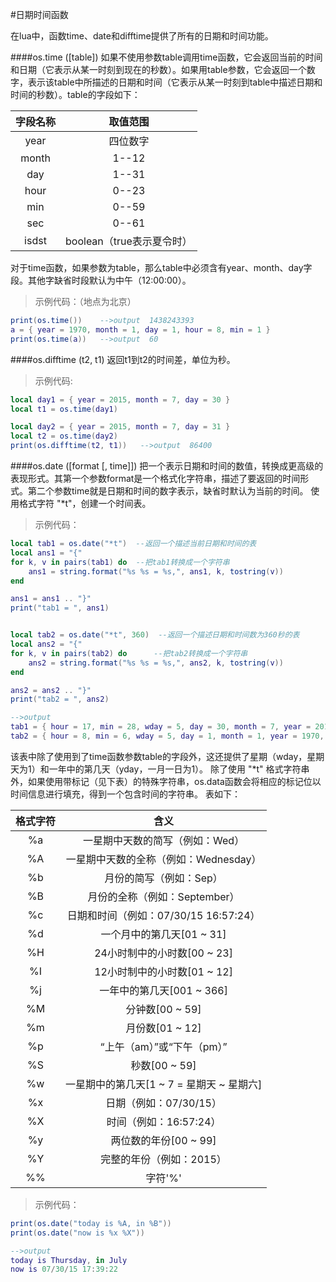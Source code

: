 #日期时间函数

在lua中，函数time、date和difftime提供了所有的日期和时间功能。

####os.time ([table])
如果不使用参数table调用time函数，它会返回当前的时间和日期（它表示从某一时刻到现在的秒数）。如果用table参数，它会返回一个数字，表示该table中所描述的日期和时间（它表示从某一时刻到table中描述日期和时间的秒数）。table的字段如下：

|字段名称|取值范围|
|:------:|:------:|
|year|四位数字|
|month|1--12|
|day|1--31|
|hour|0--23|
|min|0--59|
|sec|0--61|
|isdst|boolean（true表示夏令时）|

对于time函数，如果参数为table，那么table中必须含有year、month、day字段。其他字缺省时段默认为中午（12:00:00）。

>示例代码：（地点为北京）

```lua
print(os.time())    -->output  1438243393
a = { year = 1970, month = 1, day = 1, hour = 8, min = 1 }
print(os.time(a))   -->output  60
```

####os.difftime (t2, t1)
返回t1到t2的时间差，单位为秒。

>示例代码:

```lua
local day1 = { year = 2015, month = 7, day = 30 }
local t1 = os.time(day1)

local day2 = { year = 2015, month = 7, day = 31 }
local t2 = os.time(day2)
print(os.difftime(t2, t1))   -->output  86400
```

####os.date ([format [, time]])
把一个表示日期和时间的数值，转换成更高级的表现形式。其第一个参数format是一个格式化字符串，描述了要返回的时间形式。第二个参数time就是日期和时间的数字表示，缺省时默认为当前的时间。
使用格式字符 "*t"，创建一个时间表。

>示例代码：

```lua
local tab1 = os.date("*t")  --返回一个描述当前日期和时间的表
local ans1 = "{"
for k, v in pairs(tab1) do  --把tab1转换成一个字符串
    ans1 = string.format("%s %s = %s,", ans1, k, tostring(v))
end

ans1 = ans1 .. "}"
print("tab1 = ", ans1)


local tab2 = os.date("*t", 360)  --返回一个描述日期和时间数为360秒的表
local ans2 = "{"
for k, v in pairs(tab2) do      --把tab2转换成一个字符串
    ans2 = string.format("%s %s = %s,", ans2, k, tostring(v))
end

ans2 = ans2 .. "}"
print("tab2 = ", ans2)

-->output
tab1 = { hour = 17, min = 28, wday = 5, day = 30, month = 7, year = 2015, sec = 10, yday = 211, isdst = false,}
tab2 = { hour = 8, min = 6, wday = 5, day = 1, month = 1, year = 1970, sec = 0, yday = 1, isdst = false,}
```

该表中除了使用到了time函数参数table的字段外，这还提供了星期（wday，星期天为1）和一年中的第几天（yday，一月一日为1）。
除了使用 "*t" 格式字符串外，如果使用带标记（见下表）的特殊字符串，os.data函数会将相应的标记位以时间信息进行填充，得到一个包含时间的字符串。
表如下：

|格式字符|含义|
|:------:|:------:|
|%a|一星期中天数的简写（例如：Wed）|
|%A|一星期中天数的全称（例如：Wednesday）|
|%b|月份的简写（例如：Sep）|
|%B|月份的全称（例如：September）|
|%c|日期和时间（例如：07/30/15 16:57:24）|
|%d|一个月中的第几天[01 ~ 31]|
|%H|24小时制中的小时数[00 ~ 23]|
|%I|12小时制中的小时数[01 ~ 12]|
|%j|一年中的第几天[001 ~ 366]|
|%M|分钟数[00 ~ 59]|
|%m|月份数[01 ~ 12]|
|%p|“上午（am）”或“下午（pm）”|
|%S|秒数[00 ~ 59]|
|%w|一星期中的第几天[1 ~ 7 = 星期天 ~ 星期六]|
|%x|日期（例如：07/30/15）|
|%X|时间（例如：16:57:24）|
|%y|两位数的年份[00 ~ 99]|
|%Y|完整的年份（例如：2015）|
|%%|字符'%'|

>示例代码：

```lua
print(os.date("today is %A, in %B"))
print(os.date("now is %x %X"))

-->output
today is Thursday, in July
now is 07/30/15 17:39:22
```
